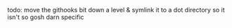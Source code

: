 todo: move the githooks bit down a level & symlink it to a dot directory so it isn't so gosh darn specific


